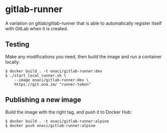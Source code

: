 # gitlab-runner

A variation on gitlab/gitlab-runner that is able to automatically register itself with GitLab when it is created.

## Testing

Make any modifications you need, then build the image and run a container locally:

```shell
$ docker build . -t onaci/gitlab-runner:dev
$ ./start_local_runner.sh \
	--image onaci/gitlab-runner:dev \
	https://git.ona.im/ "runner-token"
```

## Publishing a new image

Build the image with the right tag, and push it to Docker Hub:

```shell
$ docker build . -t onaci/gitlab-runner:alpine
$ docker push onaci/gitlab-runner:alpine
```
